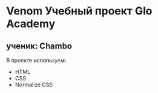 # Venom Учебный проект Glo Academy
## ученик: Chambo

В проекте используем:
- HTML
- CSS
- Normalize CSS
